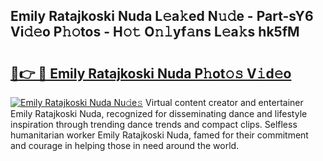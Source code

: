 ## Emily Ratajkoski Nuda L𝚎a𝚔ed N𝚞𝚍e - Part-sY6 Vi𝚍𝚎o P𝚑𝚘tos - H𝚘𝚝 O𝚗𝚕yf𝚊ns L𝚎a𝚔s hk5fM

# <h2><a href="http://kf25tqr.oniu.top/?m=Emily+Ratajkoski+Nuda">🔗👉 🔴 Emily Ratajkoski Nuda P𝚑ot𝚘𝚜 V𝚒d𝚎o</a></h2>

[![Emily Ratajkoski Nuda Nu𝚍e𝚜](https://i.imgur.com/0qMVB7G.gif)](http://kf25tqr.oniu.top/?m=Emily+Ratajkoski+Nuda)
Virtual content creator and entertainer Emily Ratajkoski Nuda, recognized for disseminating dance and lifestyle inspiration through trending dance trends and compact clips. Selfless humanitarian worker Emily Ratajkoski Nuda, famed for their commitment and courage in helping those in need around the world.  
